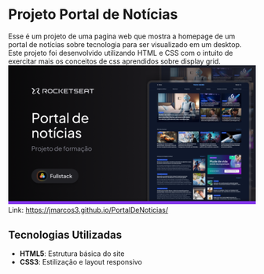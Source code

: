# Projeto Portal de Notícias

Esse é um projeto de uma pagina web que mostra a homepage de um portal de notícias sobre tecnologia para ser visualizado em um desktop. Este projeto foi desenvolvido utilizando HTML e CSS com o intuito de exercitar mais os conceitos de css aprendidos sobre display grid.
![Projeto](.github/preview.png)
Link: https://jmarcos3.github.io/PortalDeNoticias/

## Tecnologias Utilizadas

- **HTML5**: Estrutura básica do site
- **CSS3**: Estilização e layout responsivo
